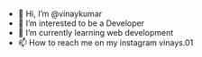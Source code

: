 - 👋 Hi, I’m @vinaykumar
- 👀 I’m interested to be a Developer
- 🌱 I’m currently learning web development
- 📫 How to reach me on my instagram vinays.01 

<!---
vinay0111/vinay0111 is a ✨ special ✨ repository because its `README.md` (this file) appears on your GitHub profile.
You can click the Preview link to take a look at your changes.
--->
